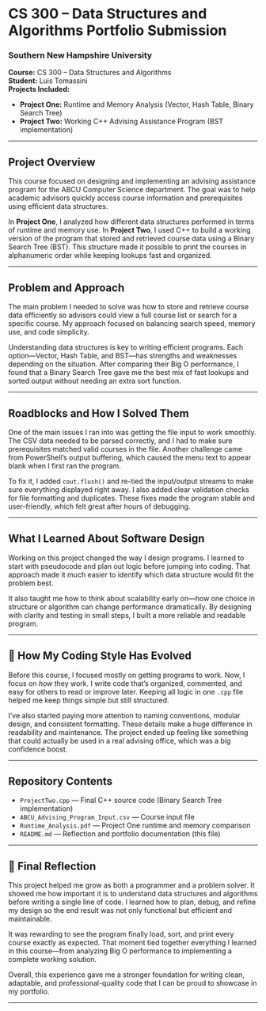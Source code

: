 #  CS 300 – Data Structures and Algorithms Portfolio Submission  

### Southern New Hampshire University  
**Course:** CS 300 – Data Structures and Algorithms  
**Student:** Luis Tomassini  
**Projects Included:**  
- **Project One:** Runtime and Memory Analysis (Vector, Hash Table, Binary Search Tree)  
- **Project Two:** Working C++ Advising Assistance Program (BST implementation)  

---

##  Project Overview  

This course focused on designing and implementing an advising assistance program for the ABCU Computer Science department. The goal was to help academic advisors quickly access course information and prerequisites using efficient data structures.  

In **Project One**, I analyzed how different data structures performed in terms of runtime and memory use. In **Project Two**, I used C++ to build a working version of the program that stored and retrieved course data using a Binary Search Tree (BST). This structure made it possible to print the courses in alphanumeric order while keeping lookups fast and organized.

---

##  Problem and Approach  

The main problem I needed to solve was how to store and retrieve course data efficiently so advisors could view a full course list or search for a specific course. My approach focused on balancing search speed, memory use, and code simplicity.  

Understanding data structures is key to writing efficient programs. Each option—Vector, Hash Table, and BST—has strengths and weaknesses depending on the situation. After comparing their Big O performance, I found that a Binary Search Tree gave me the best mix of fast lookups and sorted output without needing an extra sort function.

---

##  Roadblocks and How I Solved Them  

One of the main issues I ran into was getting the file input to work smoothly. The CSV data needed to be parsed correctly, and I had to make sure prerequisites matched valid courses in the file. Another challenge came from PowerShell’s output buffering, which caused the menu text to appear blank when I first ran the program.  

To fix it, I added `cout.flush()` and re-tied the input/output streams to make sure everything displayed right away. I also added clear validation checks for file formatting and duplicates. These fixes made the program stable and user-friendly, which felt great after hours of debugging.

---

##  What I Learned About Software Design  

Working on this project changed the way I design programs. I learned to start with pseudocode and plan out logic before jumping into coding. That approach made it much easier to identify which data structure would fit the problem best.  

It also taught me how to think about scalability early on—how one choice in structure or algorithm can change performance dramatically. By designing with clarity and testing in small steps, I built a more reliable and readable program.

---

## 🧩 How My Coding Style Has Evolved  

Before this course, I focused mostly on getting programs to work. Now, I focus on *how* they work. I write code that’s organized, commented, and easy for others to read or improve later. Keeping all logic in one `.cpp` file helped me keep things simple but still structured.  

I’ve also started paying more attention to naming conventions, modular design, and consistent formatting. These details make a huge difference in readability and maintenance. The project ended up feeling like something that could actually be used in a real advising office, which was a big confidence boost.

---

##  Repository Contents  

- `ProjectTwo.cpp` — Final C++ source code (Binary Search Tree implementation)  
- `ABCU_Advising_Program_Input.csv` — Course input file  
- `Runtime_Analysis.pdf` — Project One runtime and memory comparison  
- `README.md` — Reflection and portfolio documentation (this file)  

---

## 🧾 Final Reflection  

This project helped me grow as both a programmer and a problem solver. It showed me how important it is to understand data structures and algorithms before writing a single line of code. I learned how to plan, debug, and refine my design so the end result was not only functional but efficient and maintainable.  

It was rewarding to see the program finally load, sort, and print every course exactly as expected. That moment tied together everything I learned in this course—from analyzing Big O performance to implementing a complete working solution.  

Overall, this experience gave me a stronger foundation for writing clean, adaptable, and professional-quality code that I can be proud to showcase in my portfolio.

---
